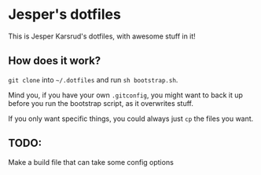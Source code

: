 # Jesper's dotfiles

This is Jesper Karsrud's dotfiles, with awesome stuff in it!

## How does it work?

`git clone` into `~/.dotfiles` and run `sh bootstrap.sh`. 

Mind you, if you have your own `.gitconfig`, you might want to back it up before you run the bootstrap script, as it overwrites stuff.

If you only want specific things, you could always just `cp` the files you want.

## TODO:

Make a build file that can take some config options
